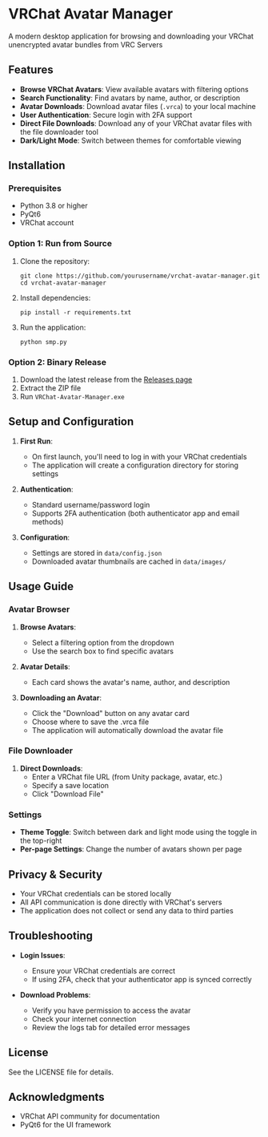 # VRChat Avatar Manager

A modern desktop application for browsing and downloading your VRChat unencrypted avatar bundles from VRC Servers

## Features

- **Browse VRChat Avatars**: View available avatars with filtering options
- **Search Functionality**: Find avatars by name, author, or description
- **Avatar Downloads**: Download avatar files (`.vrca`) to your local machine
- **User Authentication**: Secure login with 2FA support
- **Direct File Downloads**: Download any of your VRChat avatar files with the file downloader tool
- **Dark/Light Mode**: Switch between themes for comfortable viewing

## Installation

### Prerequisites

- Python 3.8 or higher
- PyQt6
- VRChat account

### Option 1: Run from Source

1. Clone the repository:
   ```
   git clone https://github.com/yourusername/vrchat-avatar-manager.git
   cd vrchat-avatar-manager
   ```

2. Install dependencies:
   ```
   pip install -r requirements.txt
   ```

3. Run the application:
   ```
   python smp.py
   ```

### Option 2: Binary Release

1. Download the latest release from the [Releases page](https://github.com/yourusername/vrchat-avatar-manager/releases)
2. Extract the ZIP file
3. Run `VRChat-Avatar-Manager.exe`

## Setup and Configuration

1. **First Run**: 
   - On first launch, you'll need to log in with your VRChat credentials
   - The application will create a configuration directory for storing settings

2. **Authentication**:
   - Standard username/password login
   - Supports 2FA authentication (both authenticator app and email methods)

3. **Configuration**:
   - Settings are stored in `data/config.json`
   - Downloaded avatar thumbnails are cached in `data/images/`

## Usage Guide

### Avatar Browser

1. **Browse Avatars**: 
   - Select a filtering option from the dropdown
   - Use the search box to find specific avatars

2. **Avatar Details**:
   - Each card shows the avatar's name, author, and description

3. **Downloading an Avatar**:
   - Click the "Download" button on any avatar card
   - Choose where to save the .vrca file
   - The application will automatically download the avatar file

### File Downloader

1. **Direct Downloads**:
   - Enter a VRChat file URL (from Unity package, avatar, etc.)
   - Specify a save location
   - Click "Download File"

### Settings

- **Theme Toggle**: Switch between dark and light mode using the toggle in the top-right
- **Per-page Settings**: Change the number of avatars shown per page

## Privacy & Security

- Your VRChat credentials can be stored locally
- All API communication is done directly with VRChat's servers
- The application does not collect or send any data to third parties

## Troubleshooting

- **Login Issues**: 
  - Ensure your VRChat credentials are correct
  - If using 2FA, check that your authenticator app is synced correctly

- **Download Problems**:
  - Verify you have permission to access the avatar
  - Check your internet connection
  - Review the logs tab for detailed error messages

## License

See the LICENSE file for details.

## Acknowledgments

- VRChat API community for documentation
- PyQt6 for the UI framework

